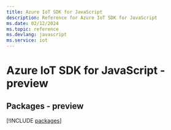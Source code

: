 ```yaml
---
title: Azure IoT SDK for JavaScript
description: Reference for Azure IoT SDK for JavaScript
ms.date: 02/12/2024
ms.topic: reference
ms.devlang: javascript
ms.service: iot
---
```

# Azure IoT SDK for JavaScript - preview
## Packages - preview
[!INCLUDE [packages](iot-index.md)]
